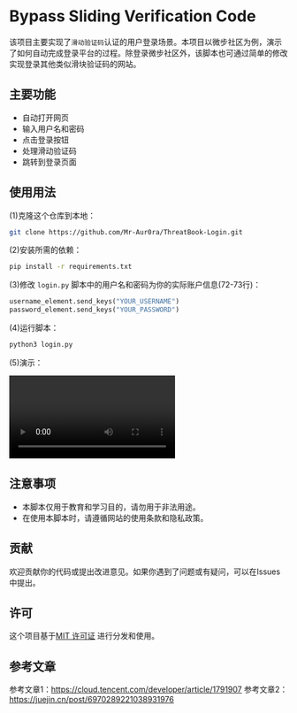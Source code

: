 # Bypass Sliding Verification Code

该项目主要实现了`滑动验证码`认证的用户登录场景。本项目以微步社区为例，演示了如何自动完成登录平台的过程。除登录微步社区外，该脚本也可通过简单的修改实现登录其他类似滑块验证码的网站。

## 主要功能

- 自动打开网页
- 输入用户名和密码
- 点击登录按钮
- 处理滑动验证码
- 跳转到登录页面

## 使用用法

(1)克隆这个仓库到本地：

```bash
git clone https://github.com/Mr-Aur0ra/ThreatBook-Login.git
```

(2)安装所需的依赖：

```bash
pip install -r requirements.txt
```

(3)修改 `login.py` 脚本中的用户名和密码为你的实际账户信息(72-73行)：

```python
username_element.send_keys("YOUR_USERNAME")
password_element.send_keys("YOUR_PASSWORD")
```

(4)运行脚本：

```bash
python3 login.py
```

(5)演示：

<video src="./demo.mov"></video>



## 注意事项

- 本脚本仅用于教育和学习目的，请勿用于非法用途。
- 在使用本脚本时，请遵循网站的使用条款和隐私政策。

## 贡献

欢迎贡献你的代码或提出改进意见。如果你遇到了问题或有疑问，可以在Issues中提出。

## 许可

这个项目基于[MIT 许可证](LICENSE) 进行分发和使用。

## 参考文章

参考文章1：https://cloud.tencent.com/developer/article/1791907
参考文章2：https://juejin.cn/post/6970289221038931976